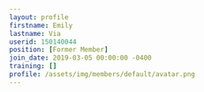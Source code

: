 ```yaml
---
layout: profile
firstname: Emily
lastname: Via
userid: 150140044
position: [Former Member]
join_date: 2019-03-05 00:00:00 -0400
training: []
profile: /assets/img/members/default/avatar.png
---
```

